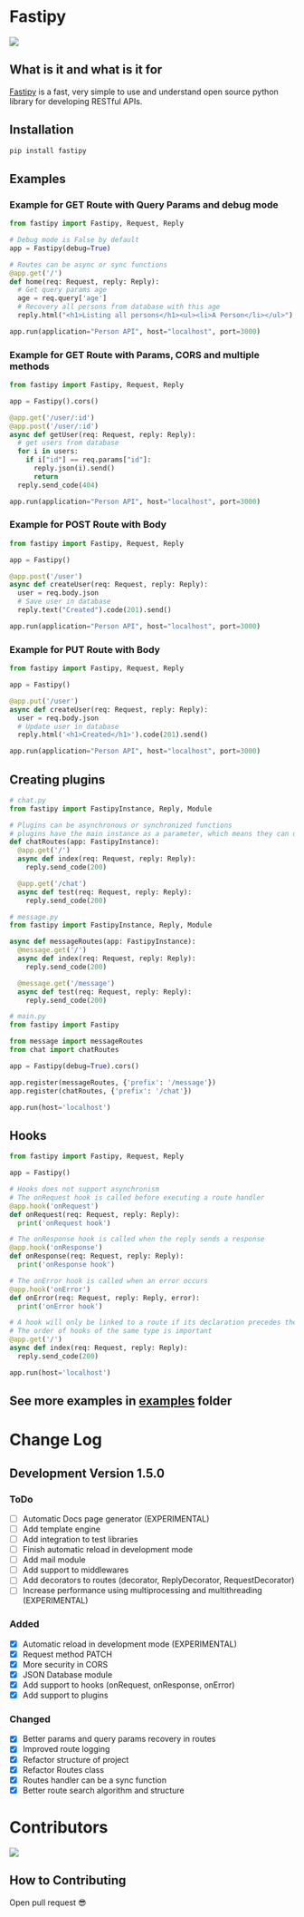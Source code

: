 # Fastipy

<div>
  <img src="https://media.discordapp.net/attachments/887158781832749086/1187385388571037778/fastipy-extended.png">
</div>

## What is it and what is it for

[Fastipy](https://pypi.org/project/Fastipy/) is a fast, very simple to use and understand open source python library for developing RESTful APIs.

## Installation

```bash
pip install fastipy
```

## Examples

### Example for GET Route with Query Params and debug mode

```python
from fastipy import Fastipy, Request, Reply

# Debug mode is False by default
app = Fastipy(debug=True)

# Routes can be async or sync functions
@app.get('/')
def home(req: Request, reply: Reply):
  # Get query params age
  age = req.query['age']
  # Recovery all persons from database with this age
  reply.html("<h1>Listing all persons</h1><ul><li>A Person</li></ul>").code(200).send()

app.run(application="Person API", host="localhost", port=3000)
```

### Example for GET Route with Params, CORS and multiple methods

```python
from fastipy import Fastipy, Request, Reply

app = Fastipy().cors()

@app.get('/user/:id')
@app.post('/user/:id')
async def getUser(req: Request, reply: Reply):
  # get users from database
  for i in users:
    if i["id"] == req.params["id"]:
      reply.json(i).send()
      return
  reply.send_code(404)

app.run(application="Person API", host="localhost", port=3000)
```

### Example for POST Route with Body

```python
from fastipy import Fastipy, Request, Reply

app = Fastipy()

@app.post('/user')
async def createUser(req: Request, reply: Reply):
  user = req.body.json
  # Save user in database
  reply.text("Created").code(201).send()

app.run(application="Person API", host="localhost", port=3000)
```

### Example for PUT Route with Body

```python
from fastipy import Fastipy, Request, Reply

app = Fastipy()

@app.put('/user')
async def createUser(req: Request, reply: Reply):
  user = req.body.json
  # Update user in database
  reply.html('<h1>Created</h1>').code(201).send()

app.run(application="Person API", host="localhost", port=3000)
```

## Creating plugins

```py
# chat.py
from fastipy import FastipyInstance, Reply, Module

# Plugins can be asynchronous or synchronized functions
# plugins have the main instance as a parameter, which means they can use all of Fastipy's functions
def chatRoutes(app: FastipyInstance):
  @app.get('/')
  async def index(req: Request, reply: Reply):
    reply.send_code(200)

  @app.get('/chat')
  async def test(req: Request, reply: Reply):
    reply.send_code(200)
```

```py
# message.py
from fastipy import FastipyInstance, Reply, Module

async def messageRoutes(app: FastipyInstance):
  @message.get('/')
  async def index(req: Request, reply: Reply):
    reply.send_code(200)

  @message.get('/message')
  async def test(req: Request, reply: Reply):
    reply.send_code(200)
```

```py
# main.py
from fastipy import Fastipy

from message import messageRoutes
from chat import chatRoutes

app = Fastipy(debug=True).cors()

app.register(messageRoutes, {'prefix': '/message'})
app.register(chatRoutes, {'prefix': '/chat'})

app.run(host='localhost')
```

## Hooks

```py
from fastipy import Fastipy, Request, Reply

app = Fastipy()

# Hooks does not support asynchronism
# The onRequest hook is called before executing a route handler
@app.hook('onRequest')
def onRequest(req: Request, reply: Reply):
  print('onRequest hook')

# The onResponse hook is called when the reply sends a response
@app.hook('onResponse')
def onResponse(req: Request, reply: Reply):
  print('onResponse hook')

# The onError hook is called when an error occurs
@app.hook('onError')
def onError(req: Request, reply: Reply, error):
  print('onError hook')

# A hook will only be linked to a route if its declaration precedes the route
# The order of hooks of the same type is important
@app.get('/')
async def index(req: Request, reply: Reply):
  reply.send_code(200)

app.run(host='localhost')
```

## See more examples in [examples](https://github.com/Bielgomes/Fastipy/tree/main/examples) folder

# Change Log

## Development Version 1.5.0

### ToDo

- [ ] Automatic Docs page generator (EXPERIMENTAL)
- [ ] Add template engine
- [ ] Add integration to test libraries
- [ ] Finish automatic reload in development mode
- [ ] Add mail module
- [ ] Add support to middlewares
- [ ] Add decorators to routes (decorator, ReplyDecorator, RequestDecorator)
- [ ] Increase performance using multiprocessing and multithreading (EXPERIMENTAL)

### Added

- [x] Automatic reload in development mode (EXPERIMENTAL)
- [x] Request method PATCH
- [x] More security in CORS
- [x] JSON Database module
- [x] Add support to hooks (onRequest, onResponse, onError)
- [x] Add support to plugins

### Changed

- [X] Better params and query params recovery in routes
- [X] Improved route logging
- [X] Refactor structure of project
- [X] Refactor Routes class
- [x] Routes handler can be a sync function
- [X] Better route search algorithm and structure

# Contributors

<a href="https://github.com/Bielgomes/Fastipy/graphs/contributors">
  <img src="https://contrib.rocks/image?repo=Bielgomes/Fastipy"/>
</a>

## How to Contributing

Open pull request 😎
